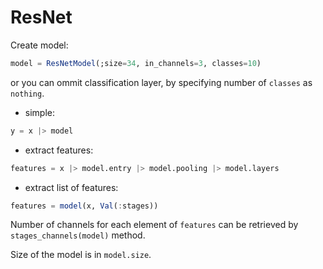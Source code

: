 # ResNet

Create model:

```julia
model = ResNetModel(;size=34, in_channels=3, classes=10)
```

or you can ommit classification layer,
by specifying number of `classes` as `nothing`.

- simple:

```julia
y = x |> model
```

- extract features:

```julia
features = x |> model.entry |> model.pooling |> model.layers
```

- extract list of features:

```julia
features = model(x, Val(:stages))
```

Number of channels for each element of `features`
can be retrieved by `stages_channels(model)` method.

Size of the model is in `model.size`.
